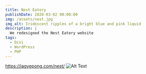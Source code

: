 ```yaml
---
title: Nest Eatery
publishDate: 2020-03-02 00:00:00
img: /assets/nest.jpg
img_alt: Iridescent ripples of a bright blue and pink liquid
description: |
  We redesigned the Nest Eatery website
tags:
  - Divi
  - WordPress
  - PHP
---
```


https://jagyepong.com/nest/
![Alt Text](/assets/old-nest.jpg)
